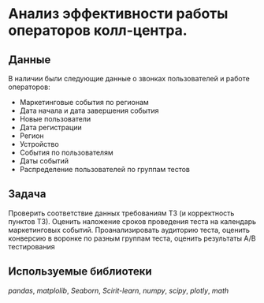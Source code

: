 # Анализ эффективности работы операторов колл-центра.

 
## Данные

В наличии были следующие данные о звонках пользователей и работе операторов:
- Маркетинговые события по регионам
- Дата начала и дата завершения события
- Новые пользователи
- Дата регистрации
- Регион 
- Устройство
- События по пользователям
- Даты событий
- Распределение пользователей по группам тестов


## Задача

Проверить соответствие данных требованиям ТЗ (и корректность пунктов ТЗ). Оценить наложение сроков проведения теста на календарь маркетинговых событий. Проанализировать аудиторию теста, оценить конверсию в воронке по разным группам теста, оценить результаты А/В тестирования

## Используемые библиотеки
*pandas*, *matplolib*, *Seaborn*, *Scirit-learn*, *numpy*, *scipy*, *plotly*, *math*
